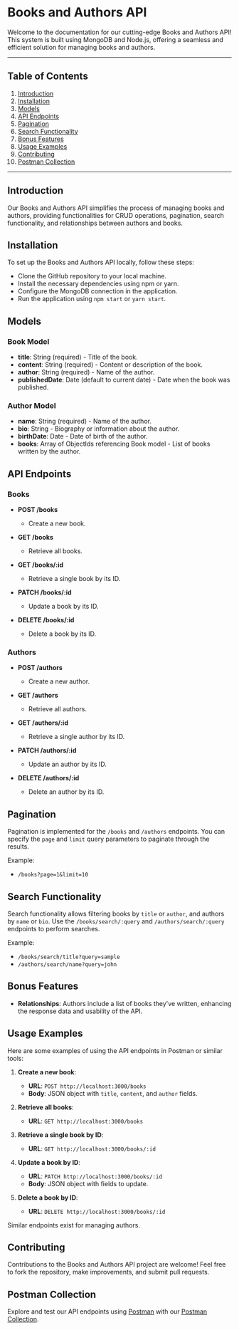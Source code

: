 # Books and Authors API

Welcome to the documentation for our cutting-edge Books and Authors API! This system is built using MongoDB and Node.js, offering a seamless and efficient solution for managing books and authors.

---

## Table of Contents

1. [Introduction](#introduction)
2. [Installation](#installation)
3. [Models](#models)
4. [API Endpoints](#api-endpoints)
5. [Pagination](#pagination)
6. [Search Functionality](#search-functionality)
7. [Bonus Features](#bonus-features)
8. [Usage Examples](#usage-examples)
9. [Contributing](#contributing)
10. [Postman Collection](#postman-collection)

---

## Introduction

Our Books and Authors API simplifies the process of managing books and authors, providing functionalities for CRUD operations, pagination, search functionality, and relationships between authors and books.

## Installation

To set up the Books and Authors API locally, follow these steps:

- Clone the GitHub repository to your local machine.
- Install the necessary dependencies using npm or yarn.
- Configure the MongoDB connection in the application.
- Run the application using `npm start` or `yarn start`.

## Models

### Book Model

- **title**: String (required) - Title of the book.
- **content**: String (required) - Content or description of the book.
- **author**: String (required) - Name of the author.
- **publishedDate**: Date (default to current date) - Date when the book was published.

### Author Model

- **name**: String (required) - Name of the author.
- **bio**: String - Biography or information about the author.
- **birthDate**: Date - Date of birth of the author.
- **books**: Array of ObjectIds referencing Book model - List of books written by the author.

## API Endpoints

### Books

- **POST /books**
  - Create a new book.

- **GET /books**
  - Retrieve all books.

- **GET /books/:id**
  - Retrieve a single book by its ID.

- **PATCH /books/:id**
  - Update a book by its ID.

- **DELETE /books/:id**
  - Delete a book by its ID.

### Authors

- **POST /authors**
  - Create a new author.

- **GET /authors**
  - Retrieve all authors.

- **GET /authors/:id**
  - Retrieve a single author by its ID.

- **PATCH /authors/:id**
  - Update an author by its ID.

- **DELETE /authors/:id**
  - Delete an author by its ID.

## Pagination

Pagination is implemented for the `/books` and `/authors` endpoints. You can specify the `page` and `limit` query parameters to paginate through the results.

Example:
- `/books?page=1&limit=10`

## Search Functionality

Search functionality allows filtering books by `title` or `author`, and authors by `name` or `bio`. Use the `/books/search/:query` and `/authors/search/:query` endpoints to perform searches.

Example:
- `/books/search/title?query=sample`
- `/authors/search/name?query=john`

## Bonus Features

- **Relationships**: Authors include a list of books they've written, enhancing the response data and usability of the API.

## Usage Examples

Here are some examples of using the API endpoints in Postman or similar tools:

1. **Create a new book**:
   - **URL**: `POST http://localhost:3000/books`
   - **Body**: JSON object with `title`, `content`, and `author` fields.

2. **Retrieve all books**:
   - **URL**: `GET http://localhost:3000/books`

3. **Retrieve a single book by ID**:
   - **URL**: `GET http://localhost:3000/books/:id`

4. **Update a book by ID**:
   - **URL**: `PATCH http://localhost:3000/books/:id`
   - **Body**: JSON object with fields to update.

5. **Delete a book by ID**:
   - **URL**: `DELETE http://localhost:3000/books/:id`

Similar endpoints exist for managing authors.

## Contributing

Contributions to the Books and Authors API project are welcome! Feel free to fork the repository, make improvements, and submit pull requests.


## Postman Collection

Explore and test our API endpoints using [Postman](https://www.getpostman.com/) with our [Postman Collection](link_to_your_postman_collection).
